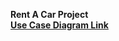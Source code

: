 <b>Rent A Car Project<b><br>
[Use Case Diagram Link](https://github.com/Iskenderun-Technical-University/ymg-donem-projesi-182523059/blob/main/Use%20Case%20Diagram.jpg)
